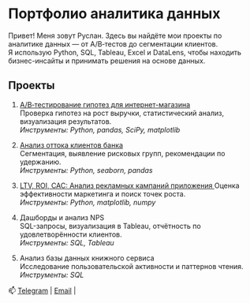 # Портфолио аналитика данных

Привет! Меня зовут Руслан. Здесь вы найдёте мои проекты по аналитике данных — от A/B‑тестов до сегментации клиентов.  
Я использую Python, SQL, Tableau, Excel и DataLens, чтобы находить бизнес-инсайты и принимать решения на основе данных.

## Проекты

1. [A/B‑тестирование гипотез для интернет-магазина](https://github.com/Kleineriese/data-analytics-portfolio/tree/main/abtest)  
   Проверка гипотез на рост выручки, статистический анализ, визуализация результатов.  
   *Инструменты: Python, pandas, SciPy, matplotlib*

2. [Анализ оттока клиентов банка](https://github.com/Kleineriese/data-analytics-portfolio/tree/main/bank_customer_churn)  
   Сегментация, выявление рисковых групп, рекомендации по удержанию.  
   *Инструменты: Python, seaborn, pandas*

3. [LTV, ROI, CAC: Анализ рекламных кампаний приложения  ](https://github.com/Kleineriese/data-analytics-portfolio/tree/main/adv_cam_metrics)
   Оценка эффективности маркетинга и поиск точек роста.  
   *Инструменты: Python, matplotlib, numpy*

4. Дашборды и анализ NPS  
   SQL-запросы, визуализация в Tableau, отчётность по удовлетворённости клиентов.  
   *Инструменты: SQL, Tableau*  

6. Анализ базы данных книжного сервиса  
   Исследование пользовательской активности и паттернов чтения.  
   *Инструменты: SQL*  

📫 [Telegram](https://t.me/kleineriese) | [Email](mailto:ruslanritmix@gmail.com) | 

